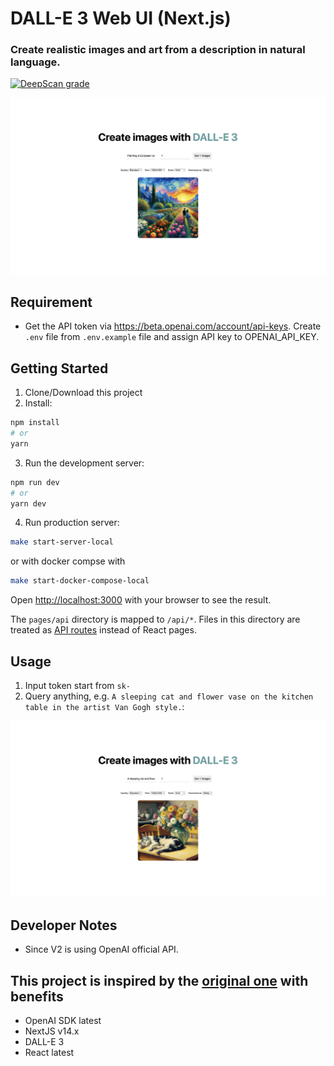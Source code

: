 # DALL-E 3 Web UI (Next.js)
### Create realistic images and art from a description in natural language.

[![DeepScan grade](https://deepscan.io/api/teams/18632/projects/21948/branches/641242/badge/grade.svg)](https://deepscan.io/dashboard#view=project&tid=18632&pid=21948&bid=641242)

![Xnapper-2023-01-15-23 41 21](https://github.com/AI4Organization/DALL-E-3-WebUI/blob/develop/assets/CleanShot%202023-11-12%20at%2022.26.36%402x.png)

## Requirement
- Get the API token via https://beta.openai.com/account/api-keys. Create `.env` file from `.env.example` file and assign API key to OPENAI_API_KEY.

## Getting Started
1. Clone/Download this project
2. Install:
```bash
npm install
# or
yarn
```
3. Run the development server:
```bash
npm run dev
# or
yarn dev
```
4. Run production server:
```bash
make start-server-local
```
or with docker compse with
```bash
make start-docker-compose-local
```

Open [http://localhost:3000](http://localhost:3000) with your browser to see the result.

The `pages/api` directory is mapped to `/api/*`. Files in this directory are treated as [API routes](https://nextjs.org/docs/api-routes/introduction) instead of React pages.

## Usage
1. Input token start from `sk-`
2. Query anything, e.g. `A sleeping cat and flower vase on the kitchen table in the artist Van Gogh style.`:
<img width="1024" alt="CleanShot 2022-06-18 at 16 36 25@2x" src="https://github.com/AI4Organization/DALL-E-3-WebUI/blob/develop/assets/CleanShot%202023-11-12%20at%2023.02.37%402x.png">

## Developer Notes
- Since V2 is using OpenAI official API.

## This project is inspired by the [original one](https://github.com/1998code/DALLE-2-App) with benefits
- OpenAI SDK latest
- NextJS v14.x
- DALL-E 3
- React latest
